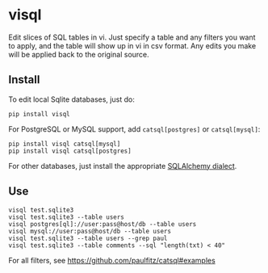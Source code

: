 visql
===

Edit slices of SQL tables in vi.  Just specify a table and any filters
you want to apply, and the table will show up in vi in csv format.
Any edits you make will be applied back to the original source.

## Install

To edit local Sqlite databases, just do:

```
pip install visql
```

For PostgreSQL or MySQL support, add `catsql[postgres]` or `catsql[mysql]`:

```
pip install visql catsql[mysql]
pip install visql catsql[postgres]
```

For other databases, just install the appropriate [SQLAlchemy dialect](http://docs.sqlalchemy.org/en/latest/dialects/index.html).

## Use

```
visql test.sqlite3
visql test.sqlite3 --table users
visql postgres[ql]://user:pass@host/db --table users
visql mysql://user:pass@host/db --table users
visql test.sqlite3 --table users --grep paul
visql test.sqlite3 --table comments --sql "length(txt) < 40"
```

For all filters, see https://github.com/paulfitz/catsql#examples

